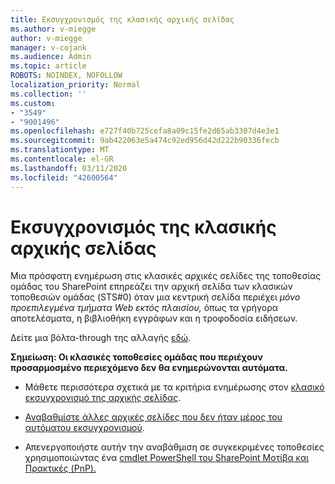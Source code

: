 ```yaml
---
title: Εκσυγχρονισμός της κλασικής αρχικής σελίδας
ms.author: v-miegge
author: v-miegge
manager: v-cojank
ms.audience: Admin
ms.topic: article
ROBOTS: NOINDEX, NOFOLLOW
localization_priority: Normal
ms.collection: ''
ms.custom:
- "3549"
- "9001496"
ms.openlocfilehash: e727f40b725cefa8a09c15fe2d65ab3307d4e3e1
ms.sourcegitcommit: 9ab422063e5a474c92ed956d42d222b90336fecb
ms.translationtype: MT
ms.contentlocale: el-GR
ms.lasthandoff: 03/11/2020
ms.locfileid: "42600564"
---
```

# <a name="modernize-the-classic-home-page"></a>Εκσυγχρονισμός της κλασικής αρχικής σελίδας

Μια πρόσφατη ενημέρωση στις κλασικές αρχικές σελίδες της τοποθεσίας ομάδας του SharePoint επηρεάζει την αρχική σελίδα των κλασικών τοποθεσιών ομάδας (STS#0) όταν μια κεντρική σελίδα περιέχει *μόνο προεπιλεγμένα τμήματα Web εκτός πλαισίου,* όπως τα γρήγορα αποτελέσματα, η βιβλιοθήκη εγγράφων και η τροφοδοσία ειδήσεων.

Δείτε μια βόλτα-through της αλλαγής [εδώ](https://docs.microsoft.com/sharepoint/sharepointonline/media/homepage-upgrade-gif.gif). 

**Σημείωση: Οι κλασικές τοποθεσίες ομάδας που περιέχουν προσαρμοσμένο περιεχόμενο δεν θα ενημερώνονται αυτόματα.**

* Μάθετε περισσότερα σχετικά με τα κριτήρια ενημέρωσης στον [κλασικό εκσυγχρονισμό της αρχικής σελίδας](https://docs.microsoft.com/sharepoint/disable-auto-modernization-classic-home-pages#why-update-classic-team-site-home-pages-to-modern).

* [Αναβαθμίστε άλλες αρχικές σελίδες που δεν ήταν μέρος του αυτόματου εκσυγχρονισμού](https://docs.microsoft.com/sharepoint/dev/transform/modernize-userinterface-site-pages).

* Απενεργοποιήστε αυτήν την αναβάθμιση σε συγκεκριμένες τοποθεσίες χρησιμοποιώντας ένα [cmdlet PowerShell του SharePoint Μοτίβα και Πρακτικές (PnP).](https://docs.microsoft.com/powershell/sharepoint/sharepoint-pnp/sharepoint-pnp-cmdlets)
